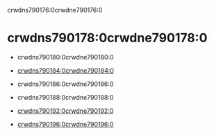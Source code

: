 crwdns790176:0crwdne790176:0
# crwdns790178:0crwdne790178:0
* crwdns790180:0crwdne790180:0

* [crwdns790184:0crwdne790184:0](crwdns790182:0crwdne790182:0)

* crwdns790186:0crwdne790186:0

* crwdns790188:0crwdne790188:0

* [crwdns790192:0crwdne790192:0](crwdns790190:0crwdne790190:0)

* [crwdns790196:0crwdne790196:0](crwdns790194:0crwdne790194:0)



